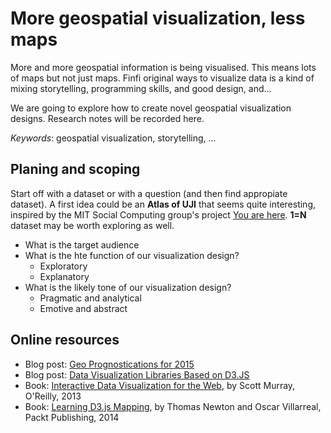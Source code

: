 # More geospatial visualization, less maps

More and more geospatial information is being visualised. This means lots of maps but not just maps. Finfi original ways to visualize data is a kind of mixing storytelling, programming skills, and good design, and...

We are going to explore how to create novel geospatial visualization designs. Research notes will be recorded here.  

*Keywords*: geospatial  visualization, storytelling, ...

## Planing and scoping  

Start off with a dataset or with a question (and then find appropiate dataset). A first idea could be an **Atlas of UJI** that seems quite interesting, inspired  by the MIT Social Computing group's project [You are here](http://youarehere.cc/#/). **1=N** dataset may be worth exploring as well. 

* What is the target audience
* What is the hte function of our visualization design?
    * Exploratory 
    * Explanatory
* What is the likely tone of our visualization design?
    * Pragmatic and analytical 
    * Emotive and abstract


## Online resources 
* Blog post: [Geo Prognostications for 2015](http://www.vicchi.org/2015/01/29/geo-prognostications-for-2015/)
* Blog post: [Data Visualization Libraries Based on D3.JS](http://mikemcdearmon.com/portfolio/techposts/charting-libraries-using-d3)
* Book: [Interactive Data Visualization for the Web](http://chimera.labs.oreilly.com/books/1230000000345), by Scott Murray, O'Reilly, 2013
* Book: [Learning D3.js Mapping](https://www.packtpub.com/web-development/learning-d3js-mapping), by Thomas Newton and Oscar Villarreal, Packt Publishing, 2014

